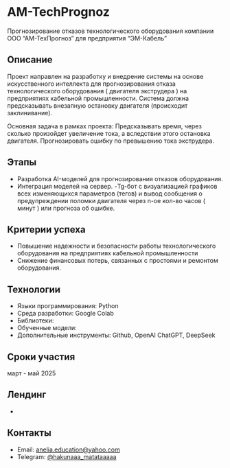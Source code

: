 # AM-TechPrognoz
Прогнозирование отказов технологического оборудования компании ООО “АМ-ТехПрогноз” для предприятия “ЭМ-Кабель”
## Описание
Проект направлен на разработку и внедрение системы на основе искусственного интеллекта для прогнозирования отказа технологического оборудования ( двигателя экструдера ) на предприятиях кабельной промышленности. Система должна предсказывать внезапную остановку двигателя (происходит заклинивание).

Основная задача в рамках проекта: Предсказывать время, через сколько произойдет увеличение тока, а вследствии этого остановка двигателя. Прогнозировать ошибку по превышению тока экструдера.
## Этапы
- Разработка AI-моделей для прогнозирования отказов оборудования.
- Интеграция моделей на сервер.
-Tg-бот  с визуализацией графиков всех изменяющихся параметров (тегов) и вывод сообщения о предупреждении поломки двигателя через n-ое кол-во часов ( минут ) или прогноза об ошибке.

## Критерии успеха
- Повышение надежности и безопасности работы технологического оборудования на предприятиях кабельной промышленности
- Снижение финансовых потерь, связанных с простоями и ремонтом оборудования.

## Технологии
- Языки программирования:  Python
- Среда разработки: Google Colab
- Библиотеки: 
- Обученные модели: 
- Дополнительные инструменты: Github, OpenAI ChatGPT, DeepSeek
## Сроки участия
  март - май 2025
## Лендинг
- 
## Контакты
- Email: anelia.education@yahoo.com
- Telegram: [@hakunaaa_matataaaaa](https://t.me/hakunaaa_matataaaaa)

